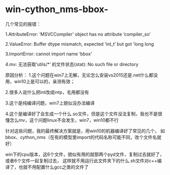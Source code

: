 # win-cython_nms-bbox-
几个常见的报错：

  1.AttributeError: ‘MSVCCompiler’ object has no attribute ‘compiler_so’

  2.ValueError: Buffer dtype mismatch, expected ‘int_t’ but got 'long long

  3.ImportError: cannot import name ‘bbox’

  4.mv: 无法获取’utils/*’ 的文件状态(stat): No such file or directory

原因分析：
  1.这个问题在win7上无解，无论怎么安装vs2015还是.net什么都没用，win10上是可以的，亲测有效；

  2.很多人说什么把int改成intp，毛用都没有

  3.这个是纯编译问题，win7上貌似没办法编译

  4.这个是编译好了会生成一个什么.so文件，但是这个文件没法复制，我也不是很懂怎么mv，这个问题linux不会发生，win7，win10都不行


针对这些问题，我的最终解决方案就是，用win10的机器编译好了常见的几个，
如bbox、cython_nms（在有的模型里import的代码名称可能不同，改个文件名就好）

win下的cpu版本，这6个文件，貌似有用的就那两个pyd文件，复制过去就好了，或者6个文件一起复制过去，
这样就不用运行此文件夹下的什么.sh文件对c++编译了，也就不用配置什么gcc之类的文件了
